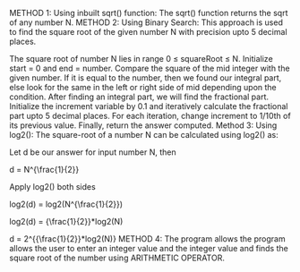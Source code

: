 METHOD 1: Using inbuilt sqrt() function: The sqrt() function returns the sqrt of any number N.
METHOD 2: Using Binary Search: This approach is used to find the square root of the given number N with precision upto 5 decimal places. 

The square root of number N lies in range 0 ≤ squareRoot ≤ N. Initialize start = 0 and end = number.
Compare the square of the mid integer with the given number. If it is equal to the number, then we found our integral part, else look for the same in the left or right side of mid depending upon the condition.
After finding an integral part, we will find the fractional part.
Initialize the increment variable by 0.1 and iteratively calculate the fractional part upto 5 decimal places.
For each iteration, change increment to 1/10th of its previous value.
Finally, return the answer computed.
Method 3: Using log2(): The square-root of a number N can be calculated using log2() as: 
 

Let d be our answer for input number N, then  

d = N^{\frac{1}{2}}    

Apply log2() both sides 

log2(d) = log2(N^{\frac{1}{2}})     

log2(d) = {\frac{1}{2}}*log2(N)     

d = 2^{{\frac{1}{2}}*log2(N)}
METHOD 4: The program allows the program allows the user to enter an integer value and the integer value and finds the square root of the number using ARITHMETIC OPERATOR.
